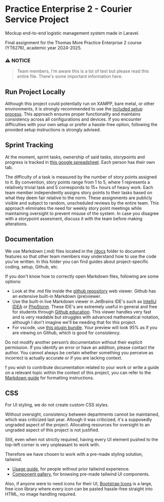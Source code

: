 # Practice Enterprise 2 - Courier Service Project

Mockup end-to-end logistic management system made in Laravel.

Final assignment for the Thomas More Practice Enterprise 2 course (YT6276), academic year 2024-2025.

### ⚠️ NOTICE

> Team members, I'm aware this is a lot of text but please read this entire file. There's some important information here.

## Run Project Locally

Although this project could potentially run on XAMPP, bare metal, or other environments, it is strongly recommended to use the [included setup process](/docs/setup.md). This approach ensures proper functionality and maintains consistency across all configurations and devices. If you encounter difficulties with your own setup or prefer a hassle-free option, following the provided setup instructions is strongly advised.

## Sprint Tracking

At the moment, sprint tasks, ownership of said tasks, storypoints and progress is tracked in [this google spreadsheet](https://docs.google.com/spreadsheets/d/1QTzqxl5neIlzYhti13QdCoNZm0Bt1pMBqmgu12ao8DM). Each person has their own tab.

The difficulty of a task is measured by the number of story points assigned to it. By convention, story points range from 1 to 5, where 1 represents a relatively trivial task and 5 corresponds to 15+ hours of heavy work. Each team member independently assigns story points to their tasks based on what they deem fair relative to the norm. These assignments are publicly visible and subject to random, unscheduled reviews by the entire team. This approach eliminates the need for weekly story point meetings while maintaining oversight to prevent misuse of the system. In case you disagree with a storypoint assesment, discuss it with the team before making alterations.

## Documentation

We use Markdown (.md) files located in the [/docs](/docs) folder to document features so that other team members may understand how to use the code you've written. In this folder you can find guides about project-specific coding, setup, Github, etc.

If you don't know how to correctly open Markdown files, following are some options:

- Look at the .md file inside the [github repository](https://github.com/GillesVanPellicom/PE2-laravel/tree/main/docs) web viewer. Github has an extensive built-in Markdown (pre)viewer.
- Use the built-in live Markdown viewer in JetBrains IDE's such as [IntelliJ IDEA](https://www.jetbrains.com/idea/)
  or [PhpStorm](https://www.jetbrains.com/phpstorm/). These IDE's are extremely useful in general and free for students through [Github education](https://github.com/education). This viewer handles very fast and is very readable but struggles with advanced mathematical notation, although I don't imagine we'll be needing that for this project.
- For vscode, use [this plugin bundle](https://marketplace.visualstudio.com/items?itemName=bierner.github-markdown-preview). Your preview will look 95% as if you are viewing on Github, which is good for consistency.

 Do not modify another person’s documentation without their explicit permission. If you identify an error or have an addition, please contact the author. You cannot always be certain whether something you perceive as incorrect is actually accurate or if you are lacking context.

f you wish to contribute documentation related to your work or write a guide on a relevant topic within the context of this project, you can refer to the [Markdown guide](https://www.markdownguide.org/basic-syntax/) for formatting instructions.

## CSS

For UI styling, we do not create custom CSS styles.

Without oversight, consistency between departments cannot be maintained, which was criticized last year. Altough it was criticized, it's a supposedly ungraded aspect of the project. Allocating resources for oversight to an ungraded aspect of this project is not justified.

Still, even when not strictly required, having every UI element pushed to the top-left corner is very unpleasant to work with.

Therefore we have chosen to work with a pre-made styling solution, tailwind.

- [Usage guide](https://tailwindcss.com/docs/styling-with-utility-classes), for people without prior tailwind experience.
- [Component gallery](https://tailwindui.com/components), for browsing pre-made tailwind UI components.

Also, if anyone were to need icons for their UI, [Bootstrap Icons](https://icons.getbootstrap.com/) is a large, free icon library where every icon can be pasted hassle-free straight into HTML, no image handling required.





 